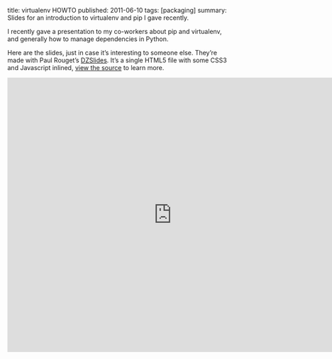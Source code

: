 title: virtualenv HOWTO
published: 2011-06-10
tags: [packaging]
summary: Slides for an introduction to virtualenv and pip I gave recently.


I recently gave a presentation to my co-workers about pip and virtualenv,
and generally how to manage dependencies in Python.

Here are the slides, just in case it’s interesting to someone else.
They’re made with Paul Rouget’s [DZSlides](http://paulrouget.com/dzslides/).
It’s a single HTML5 file with some CSS3 and Javascript inlined, [view
the source](slides.html) to learn more.

<iframe
  src="http://exyr.org/2011/virtualenv-HOWTO/dzslides-controls.html#slides.html"
  width="740" height="620" style="border: none"></iframe>
